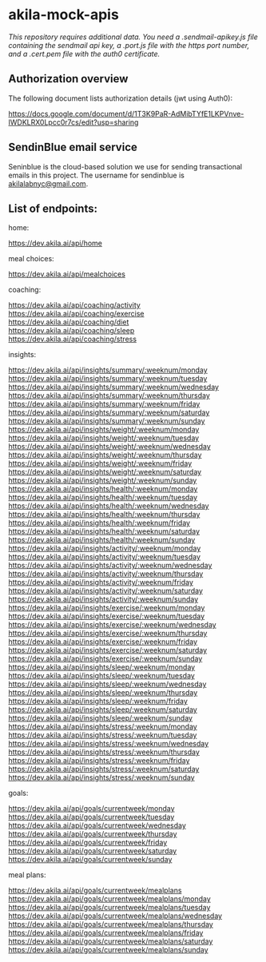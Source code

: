 # akila-mock-apis

*This repository requires additional data. You need a .sendmail-apikey.js file containing the sendmail api key, a .port.js file with the https port number, and a .cert.pem file with the auth0 certificate.*


## Authorization overview

The following document lists authorization details (jwt using Auth0):

https://docs.google.com/document/d/1T3K9PaR-AdMibTYfE1LKPVnve-IWDKLRX0Lpcc0r7cs/edit?usp=sharing

## SendinBlue email service

Seninblue is the cloud-based solution we use for sending transactional emails in this project. The username for sendinblue is akilalabnyc@gmail.com.

## List of endpoints:

home:

https://dev.akila.ai/api/home  

meal choices:  

https://dev.akila.ai/api/mealchoices  


coaching: 

https://dev.akila.ai/api/coaching/activity  
https://dev.akila.ai/api/coaching/exercise  
https://dev.akila.ai/api/coaching/diet  
https://dev.akila.ai/api/coaching/sleep  
https://dev.akila.ai/api/coaching/stress  

insights:

https://dev.akila.ai/api/insights/summary/:weeknum/monday  
https://dev.akila.ai/api/insights/summary/:weeknum/tuesday  
https://dev.akila.ai/api/insights/summary/:weeknum/wednesday  
https://dev.akila.ai/api/insights/summary/:weeknum/thursday  
https://dev.akila.ai/api/insights/summary/:weeknum/friday  
https://dev.akila.ai/api/insights/summary/:weeknum/saturday  
https://dev.akila.ai/api/insights/summary/:weeknum/sunday  
https://dev.akila.ai/api/insights/weight/:weeknum/monday  
https://dev.akila.ai/api/insights/weight/:weeknum/tuesday  
https://dev.akila.ai/api/insights/weight/:weeknum/wednesday  
https://dev.akila.ai/api/insights/weight/:weeknum/thursday  
https://dev.akila.ai/api/insights/weight/:weeknum/friday  
https://dev.akila.ai/api/insights/weight/:weeknum/saturday  
https://dev.akila.ai/api/insights/weight/:weeknum/sunday  
https://dev.akila.ai/api/insights/health/:weeknum/monday  
https://dev.akila.ai/api/insights/health/:weeknum/tuesday  
https://dev.akila.ai/api/insights/health/:weeknum/wednesday  
https://dev.akila.ai/api/insights/health/:weeknum/thursday  
https://dev.akila.ai/api/insights/health/:weeknum/friday  
https://dev.akila.ai/api/insights/health/:weeknum/saturday  
https://dev.akila.ai/api/insights/health/:weeknum/sunday  
https://dev.akila.ai/api/insights/activity/:weeknum/monday  
https://dev.akila.ai/api/insights/activity/:weeknum/tuesday  
https://dev.akila.ai/api/insights/activity/:weeknum/wednesday  
https://dev.akila.ai/api/insights/activity/:weeknum/thursday  
https://dev.akila.ai/api/insights/activity/:weeknum/friday  
https://dev.akila.ai/api/insights/activity/:weeknum/saturday  
https://dev.akila.ai/api/insights/activity/:weeknum/sunday  
https://dev.akila.ai/api/insights/exercise/:weeknum/monday  
https://dev.akila.ai/api/insights/exercise/:weeknum/tuesday  
https://dev.akila.ai/api/insights/exercise/:weeknum/wednesday  
https://dev.akila.ai/api/insights/exercise/:weeknum/thursday  
https://dev.akila.ai/api/insights/exercise/:weeknum/friday  
https://dev.akila.ai/api/insights/exercise/:weeknum/saturday  
https://dev.akila.ai/api/insights/exercise/:weeknum/sunday  
https://dev.akila.ai/api/insights/sleep/:weeknum/monday  
https://dev.akila.ai/api/insights/sleep/:weeknum/tuesday  
https://dev.akila.ai/api/insights/sleep/:weeknum/wednesday  
https://dev.akila.ai/api/insights/sleep/:weeknum/thursday  
https://dev.akila.ai/api/insights/sleep/:weeknum/friday  
https://dev.akila.ai/api/insights/sleep/:weeknum/saturday  
https://dev.akila.ai/api/insights/sleep/:weeknum/sunday  
https://dev.akila.ai/api/insights/stress/:weeknum/monday  
https://dev.akila.ai/api/insights/stress/:weeknum/tuesday  
https://dev.akila.ai/api/insights/stress/:weeknum/wednesday  
https://dev.akila.ai/api/insights/stress/:weeknum/thursday  
https://dev.akila.ai/api/insights/stress/:weeknum/friday  
https://dev.akila.ai/api/insights/stress/:weeknum/saturday  
https://dev.akila.ai/api/insights/stress/:weeknum/sunday  

goals:

https://dev.akila.ai/api/goals/currentweek/monday  
https://dev.akila.ai/api/goals/currentweek/tuesday  
https://dev.akila.ai/api/goals/currentweek/wednesday  
https://dev.akila.ai/api/goals/currentweek/thursday  
https://dev.akila.ai/api/goals/currentweek/friday  
https://dev.akila.ai/api/goals/currentweek/saturday  
https://dev.akila.ai/api/goals/currentweek/sunday  

meal plans:  

https://dev.akila.ai/api/goals/currentweek/mealplans
https://dev.akila.ai/api/goals/currentweek/mealplans/monday
https://dev.akila.ai/api/goals/currentweek/mealplans/tuesday
https://dev.akila.ai/api/goals/currentweek/mealplans/wednesday
https://dev.akila.ai/api/goals/currentweek/mealplans/thursday
https://dev.akila.ai/api/goals/currentweek/mealplans/friday
https://dev.akila.ai/api/goals/currentweek/mealplans/saturday
https://dev.akila.ai/api/goals/currentweek/mealplans/sunday